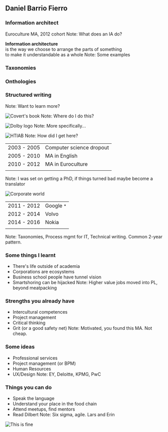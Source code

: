 ## Daniel Barrio Fierro
### Information architect
Euroculture MA, 2012 cohort
Note: What does an IA do?



**Information architecture**  
is the way we choose to arrange the parts of something  
to make it understandable as a whole
Note: Some examples



### Taxonomies
### Onthologies
### Structured writing
Note: Want to learn more?



![Covert's book](http://nicolefenton.com/content/4-projects/2-how-to-make-sense-of-any-mess/makesense.jpg)
Note: Where do I do this?



![Dolby logo](http://logok.org/wp-content/uploads/2014/05/Dolby-logo.png)
Note: More specifically...



![HTIAB](http://besthometheater-system.com/wp-content/uploads/2016/09/onkyo-71-channel-home-theater-speakers-1.jpg)
Note: How did I get here?



|  |  |
| ---- | ---- |
| 2003 - 2005 | Computer science dropout |
| 2005 - 2010 | MA in English |
| 2010 - 2012 | MA in Euroculture |
|  |  |
Note: I was set on getting a PhD, if things turned bad maybe become a translator



![Corporate world](https://media.giphy.com/media/f8rhdE8liC3rq/giphy.gif)



|  |  |
| ---- | ---- |
| 2011 - 2012 | Google <small>*</small> |
| 2012 - 2014 | Volvo |
| 2014 - 2016 | Nokia |
|  |  |
Note: Taxonomies, Process mgmt for IT, Technical writing. Common 2-year pattern.



### Some things I learnt
* There's life outside of academia
* Corporations are ecosystems <!-- .element: class="fragment" data-fragment-index="1" -->
* Business school people have tunnel vision <!-- .element: class="fragment" data-fragment-index="2" -->
* Smartshoring can be hijacked <!-- .element: class="fragment" data-fragment-index="3" -->
Note: Higher value jobs moved into PL, beyond meatpacking



### Strengths you already have
* Intercultural competences
* Project management
* Critical thinking
* Grit (or a good safety net) <!-- .element: class="fragment" data-fragment-index="1" -->
Note: Motivated, you found this MA. Not cheap.



### Some ideas
* Professional services
* Project management (or BPM)
* Human Resources
* UX/Design
Note: EY, Deloitte, KPMG, PwC



### Things you can do
* Speak the language
* Understand your place in the food chain
* Attend meetups, find mentors
* Read Dilbert <!-- .element: class="fragment" data-fragment-index="1" -->
Note: Six sigma, agile. Lars and Erin



![This is fine](https://cdn0.vox-cdn.com/thumbor/_JI6MgeGQfe7BxV1fpL0CBpD2w0=/6x0:895x500/1600x900/cdn0.vox-cdn.com/uploads/chorus_image/image/49493993/this-is-fine.0.jpg)
